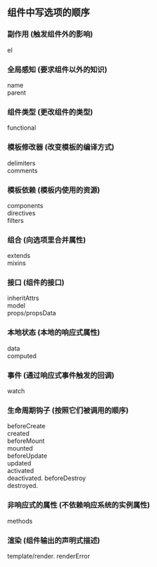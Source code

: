 ## 组件中写选项的顺序
### 副作用 (触发组件外的影响)
el
### 全局感知 (要求组件以外的知识)
name  
parent
### 组件类型 (更改组件的类型)
functional
### 模板修改器 (改变模板的编译方式)
delimiters  
comments
### 模板依赖 (模板内使用的资源)
components  
directives  
filters
### 组合 (向选项里合并属性)
extends  
mixins
### 接口 (组件的接口)
inheritAttrs  
model  
props/propsData
### 本地状态 (本地的响应式属性)
data  
computed
### 事件 (通过响应式事件触发的回调)
watch
### 生命周期钩子 (按照它们被调用的顺序)
beforeCreate  
created  
beforeMount  
mounted  
beforeUpdate  
updated  
activated  
deactivated. 
beforeDestroy  
destroyed. 
### 非响应式的属性 (不依赖响应系统的实例属性)
methods
### 渲染 (组件输出的声明式描述)
template/render. 
renderError

